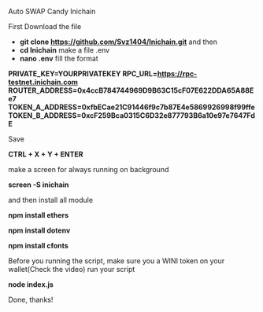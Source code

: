 Auto SWAP Candy Inichain

First Download the file
- **git clone https://github.com/Svz1404/Inichain.git**
and then 
- **cd Inichain**
make a file .env
- **nano .env**
fill the format

**PRIVATE_KEY=YOURPRIVATEKEY 
RPC_URL=https://rpc-testnet.inichain.com 
ROUTER_ADDRESS=0x4ccB784744969D9B63C15cF07E622DDA65A88Ee7
TOKEN_A_ADDRESS=0xfbECae21C91446f9c7b87E4e5869926998f99ffe TOKEN_B_ADDRESS=0xcF259Bca0315C6D32e877793B6a10e97e7647FdE**

 Save 
 
**CTRL + X + Y + ENTER**

make a screen for always running on background

**screen -S inichain**

and then install all module

**npm install ethers**

**npm install dotenv**

**npm install cfonts**


Before you running the script, make sure you a WINI token on your wallet(Check the video)
run your script

**node index.js**

Done, thanks!
